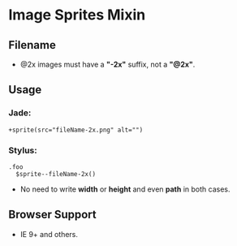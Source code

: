 # Image Sprites Mixin

## Filename

- @2x images must have a __"-2x"__ suffix, not a __"@2x"__.

## Usage

### Jade:

```
+sprite(src="fileName-2x.png" alt="")
```

### Stylus:

```
.foo
  $sprite--fileName-2x()
```

- No need to write __width__ or __height__ and even __path__ in both cases.

## Browser Support

- IE 9+ and others.
